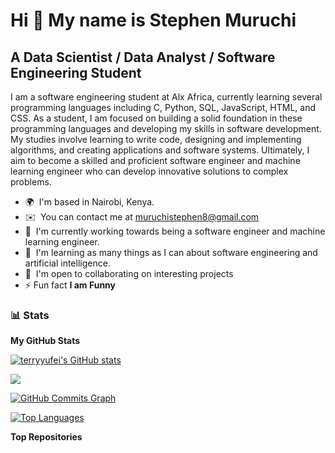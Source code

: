 Hi 👋 My name is Stephen Muruchi
================================

A Data Scientist / Data Analyst / Software Engineering Student
--------------------------------------------------------------

I am a software engineering student at Alx Africa, currently learning several programming languages including C, Python, SQL, JavaScript, HTML, and CSS. As a student, I am focused on building a solid foundation in these programming languages and developing my skills in software development. My studies involve learning to write code, designing and implementing algorithms, and creating applications and software systems. Ultimately, I aim to become a skilled and proficient software engineer and machine learning engineer who can develop innovative solutions to complex problems.

* 🌍  I'm based in Nairobi, Kenya.
* ✉️  You can contact me at [muruchistephen8@gmail.com](mailto:muruchistephen8@gmail.com)
* 🚀  I'm currently working towards being a software engineer and machine learning engineer.
* 🧠  I'm learning as many things as I can about software engineering and artificial intelligence.
* 🤝  I'm open to collaborating on interesting projects
* ⚡ Fun fact **I am Funny**
  
### 📊 Stats
<b>My GitHub Stats</b>

<a href="http://www.github.com/stev-star"><img src="https://github-readme-stats.vercel.app/api?username=stev-star&show_icons=true&hide=&count_private=true&title_color=a855f7&text_color=ffffff&icon_color=0891b2&bg_color=1c1917&hide_border=true&show_icons=true" alt="terryyufei's GitHub stats" /></a>

<a href="http://www.github.com/stev-star"><img src="https://github-readme-streak-stats.herokuapp.com/?user=stev-star&stroke=ffffff&background=1c1917&ring=a855f7&fire=a855f7&currStreakNum=ffffff&currStreakLabel=a855f7&sideNums=ffffff&sideLabels=ffffff&dates=ffffff&hide_border=true" /></a>

<a href="http://www.github.com/stev-star"><img src="https://github-readme-activity-graph.cyclic.app/graph?username=stev-star&bg_color=1c1917&color=ffffff&line=0891b2&point=ffffff&area_color=1c1917&area=true&hide_border=true&custom_title=GitHub%20Commits%20Graph" alt="GitHub Commits Graph" /></a>

<a href="https://github.com/stev-star" align="left"><img src="https://github-readme-stats.vercel.app/api/top-langs/?username=stev-star&langs_count=10&title_color=a855f7&text_color=ffffff&icon_color=0891b2&bg_color=1c1917&hide_border=true&locale=en&custom_title=Top%20%Languages" alt="Top Languages" /></a>

<b>Top Repositories</b>

<div width="100%" align="center"></div><br /><br /><br /><br /><br /><br /><br />
